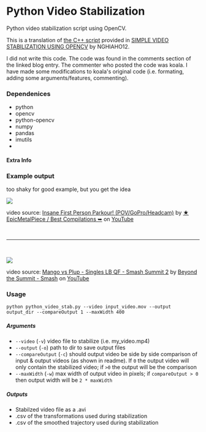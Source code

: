 # Python Video Stabilization
 Python video stabilization script using OpenCV. 
 
 This is a translation of [the C++ script](http://nghiaho.com/uploads/code/videostab.cpp
) provided in [SIMPLE VIDEO STABILIZATION USING OPENCV](http://nghiaho.com/?p=2093) by NGHIAHO12.
 
 I did not write this code.  The code was found in the comments section of the linked blog entry.  The commenter who posted the code was koala.  I have made some modifications to koala's original code (i.e. formating, adding some arguments/features, commenting).
 

### Dependenices
 - python
 - opencv
 - python-opencv
 - numpy
 - pandas
 - imutils
 - 

#### Extra Info


### Example output
too shaky for good example, but you get the idea

![](example_stab.gif)

video source: [Insane First Person Parkour! (POV/GoPro/Headcam)](https://www.youtube.com/watch?v=_XTPS9hoJRo&t=20s) by [★ EpicMetalPiece / Best Compilations ➥](https://www.youtube.com/channel/UC3jGLyiJS2_Nm1fMfAThdjQ) on [YouTube](https://www.youtube.com/)

<br><hr><br>

![](example_stab_mango.gif)

video source: [Mango vs Plup - Singles LB QF - Smash Summit 2](https://www.youtube.com/watch?v=YpQTH7b-3jg) by [Beyond the Summit - Smash](https://www.youtube.com/channel/UCKJi-4lbB3EwpLpC82OWFjA) on [YouTube](https://www.youtube.com/)

### Usage

`python python_video_stab.py --video input_video.mov --output output_dir --compareOutput 1 --maxWidth 400`

##### Arguments

 * `--video`          (`-v`) video file to stabilize (i.e. my_video.mp4)
 * `--output`         (`-o`) path to dir to save output files
 * `--compareOutput`  (`-c`) should output video be side by side comparison of input & output videos (as shown in readme). If `0` the output video will only contain the stabilized video; if `>0` the output will be the comparison
 * `--maxWidth`       (`-w`) max width of output video in pixels; if `compareOutput > 0` then output width will be `2 * maxWidth`

##### Outputs

 * Stabilzed video file as a .avi
 * .csv of the transformations used during stabilization
 * .csv of the smoothed trajectory used during stabilization
